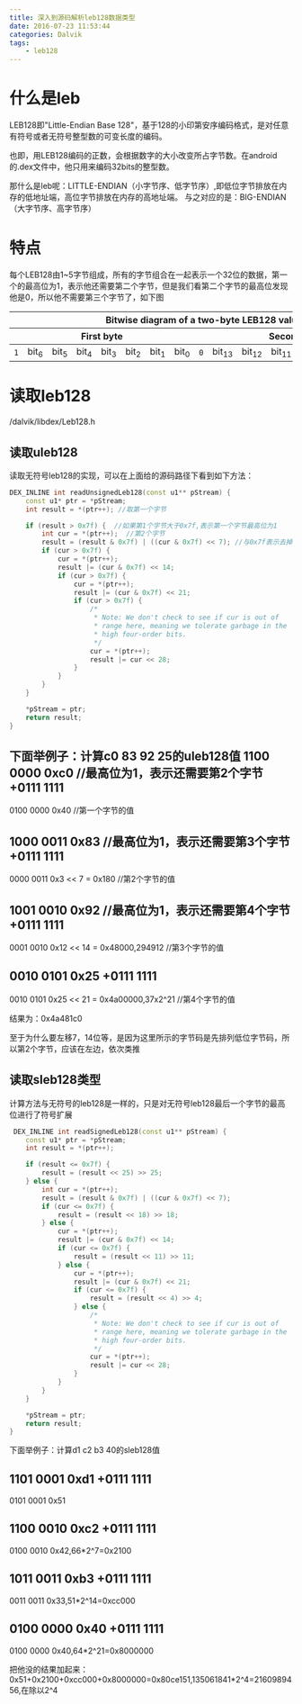 ```yaml
---
title: 深入到源码解析leb128数据类型
date: 2016-07-23 11:53:44
categories: Dalvik
tags: 
    - leb128
---
```


# 什么是leb

LEB128即"Little-Endian Base 128"，基于128的小印第安序编码格式，是对任意有符号或者无符号整型数的可变长度的编码。

也即，用LEB128编码的正数，会根据数字的大小改变所占字节数。在android的.dex文件中，他只用来编码32bits的整型数。

那什么是leb呢：LITTLE-ENDIAN（小字节序、低字节序）,即低位字节排放在内存的低地址端，高位字节排放在内存的高地址端。 与之对应的是：BIG-ENDIAN（大字节序、高字节序）

# 特点

每个LEB128由1~5字节组成，所有的字节组合在一起表示一个32位的数据，第一个的最高位为1，表示他还需要第二个字节，但是我们看第二个字节的最高位发现他是0，所以他不需要第三个字节了，如下图


<table class="leb128Bits">
<thead>
<tr><th colspan="16">Bitwise diagram of a two-byte LEB128 value</th></tr>
<tr>
  <th colspan="8">First byte
  </th><th colspan="8">Second byte
</th></tr>
</thead>
<tbody>
<tr>
  <td class="start1"><code>1</code></td>
  <td>bit<sub>6</sub></td>
  <td>bit<sub>5</sub></td>
  <td>bit<sub>4</sub></td>
  <td>bit<sub>3</sub></td>
  <td>bit<sub>2</sub></td>
  <td>bit<sub>1</sub></td>
  <td>bit<sub>0</sub></td>
  <td class="start2"><code>0</code></td>
  <td>bit<sub>13</sub></td>
  <td>bit<sub>12</sub></td>
  <td>bit<sub>11</sub></td>
  <td>bit<sub>10</sub></td>
  <td>bit<sub>9</sub></td>
  <td>bit<sub>8</sub></td>
  <td class="end2">bit<sub>7</sub></td>
</tr>
</tbody>
</table>

# 读取leb128

/dalvik/libdex/Leb128.h

## 读取uleb128

读取无符号leb128的实现，可以在上面给的源码路径下看到如下方法：

```c++
DEX_INLINE int readUnsignedLeb128(const u1** pStream) {
    const u1* ptr = *pStream;
    int result = *(ptr++); //取第一个字节

    if (result > 0x7f) {  //如果第1个字节大于0x7f,表示第一个字节最高位为1
        int cur = *(ptr++);  //第2个字节
        result = (result & 0x7f) | ((cur & 0x7f) << 7); //与0x7f表示去掉这个这个字节的第8位。
        if (cur > 0x7f) {
            cur = *(ptr++);
            result |= (cur & 0x7f) << 14;
            if (cur > 0x7f) {
                cur = *(ptr++);
                result |= (cur & 0x7f) << 21;
                if (cur > 0x7f) {
                    /*
                     * Note: We don't check to see if cur is out of
                     * range here, meaning we tolerate garbage in the
                     * high four-order bits.
                     */
                    cur = *(ptr++);
                    result |= cur << 28;
                }
            }
        }
    }

    *pStream = ptr;
    return result;
}
```

下面举例子：计算c0 83 92 25的uleb128值
  1100 0000 0xc0 //最高位为1，表示还需要第2个字节
 +0111 1111
 ----------
  0100 0000 0x40 //第一个字节的值

  1000 0011 0x83 //最高位为1，表示还需要第3个字节
 +0111 1111
 ----------
  0000 0011 0x3 << 7 = 0x180 //第2个字节的值


  1001 0010 0x92 //最高位为1，表示还需要第4个字节
 +0111 1111
 ----------
  0001 0010 0x12 << 14 = 0x48000,294912 //第3个字节的值


  0010 0101 0x25
 +0111 1111
 ----------
  0010 0101 0x25 << 21 = 0x4a00000,37x2^21 //第4个字节的值

  结果为：0x4a481c0

至于为什么要左移7，14位等，是因为这里所示的字节码是先排列低位字节码，所以第2个字节，应该在左边，依次类推


## 读取sleb128类型

计算方法与无符号的leb128是一样的，只是对无符号leb128最后一个字节的最高位进行了符号扩展

```c++
 DEX_INLINE int readSignedLeb128(const u1** pStream) {
    const u1* ptr = *pStream;
    int result = *(ptr++);

    if (result <= 0x7f) {
        result = (result << 25) >> 25;
    } else {
        int cur = *(ptr++);
        result = (result & 0x7f) | ((cur & 0x7f) << 7);
        if (cur <= 0x7f) {
            result = (result << 18) >> 18;
        } else {
            cur = *(ptr++);
            result |= (cur & 0x7f) << 14;
            if (cur <= 0x7f) {
                result = (result << 11) >> 11;
            } else {
                cur = *(ptr++);
                result |= (cur & 0x7f) << 21;
                if (cur <= 0x7f) {
                    result = (result << 4) >> 4;
                } else {
                    /*
                     * Note: We don't check to see if cur is out of
                     * range here, meaning we tolerate garbage in the
                     * high four-order bits.
                     */
                    cur = *(ptr++);
                    result |= cur << 28;
                }
            }
        }
    }

    *pStream = ptr;
    return result;
}
```

下面举例子：计算d1 c2 b3 40的sleb128值

  1101 0001 0xd1
 +0111 1111
 ----------
  0101 0001 0x51

  1100 0010 0xc2
 +0111 1111
 ----------
  0100 0010 0x42,66*2^7=0x2100

  1011 0011 0xb3
 +0111 1111
 ----------
  0011 0011 0x33,51*2^14=0xcc000

  0100 0000 0x40
 +0111 1111
 ----------
  0100 0000 0x40,64*2^21=0x8000000


把他没的结果加起来：
0x51+0x2100+0xcc000+0x8000000=0x80ce151,135061841*2^4=2160989456,在除以2^4
























